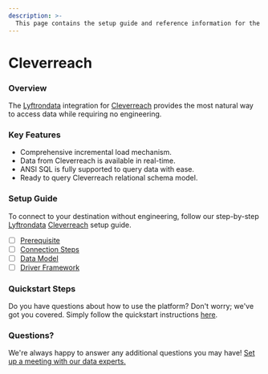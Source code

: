 ```yaml
---
description: >-
  This page contains the setup guide and reference information for the Cleverreach source connector.
---
```


# Cleverreach

### Overview

The [Lyftrondata](https://www.lyftrondata.com/) integration for [Cleverreach](https://www.lyftrondata.com/integration/marketing-analytics/cleverreach/) provides the most natural way to access data while requiring no engineering.

### Key Features

* Comprehensive incremental load mechanism.
* Data from Cleverreach is available in real-time.&#x20;
* ANSI SQL is fully supported to query data with ease.
* Ready to query Cleverreach relational schema model.

### Setup Guide

To connect to your destination without engineering, follow our step-by-step [Lyftrondata](https://www.lyftrondata.com/)  [Cleverreach](https://www.lyftrondata.com/integration/marketing-analytics/cleverreach/) setup guide.

* [ ] [Prerequisite](prerequisite.md)
* [ ] [Connection Steps](connection-steps.md)
* [ ] [Data Model](data-model/erd.md)
* [ ] [Driver Framework](driver-framework/)

### Quickstart Steps

Do you have questions about how to use the platform? Don't worry; we've got you covered. Simply follow the quickstart instructions [here](../README.md).

### Questions? <a href="#questions" id="questions"></a>

We're always happy to answer any additional questions you may have! [Set up a meeting with our data experts.](https://www.lyftrondata.com/book-a-meeting/)

